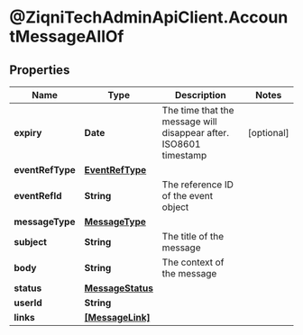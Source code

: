# @ZiqniTechAdminApiClient.AccountMessageAllOf

## Properties

Name | Type | Description | Notes
------------ | ------------- | ------------- | -------------
**expiry** | **Date** | The time that the message will disappear after. ISO8601 timestamp | [optional] 
**eventRefType** | [**EventRefType**](EventRefType.md) |  | 
**eventRefId** | **String** | The reference ID of the event object | 
**messageType** | [**MessageType**](MessageType.md) |  | 
**subject** | **String** | The title of the message | 
**body** | **String** | The context of the message | 
**status** | [**MessageStatus**](MessageStatus.md) |  | 
**userId** | **String** |  | 
**links** | [**[MessageLink]**](MessageLink.md) |  | 


